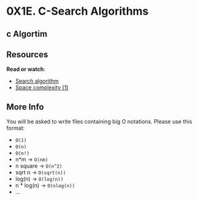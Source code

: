 # 0X1E. C-Search Algorithms
## c Algortim

<div class="panel panel-default" id="project-description">
  <div class="panel-body">
    <h2>Resources</h2>

<p><strong>Read or watch</strong>:</p>

<ul>
<li><a href="/rltoken/ap2kuRv8qrUMyQ0-MY3EXw" title="Search algorithm" target="_blank">Search algorithm</a> </li>
<li><a href="/rltoken/QK9ENdoTyqGs0d4_M3XE3g" title="Space complexity (1)" target="_blank">Space complexity (1)</a> </li>
</ul>


<h2>More Info</h2>

<p>You will be asked to write files containing big O notations. Please use this format:</p>

<ul>
<li><code>O(1)</code></li>
<li><code>O(n)</code></li>
<li><code>O(n!)</code></li>
<li>n*m -&gt; <code>O(nm)</code></li>
<li>n square -&gt; <code>O(n^2)</code></li>
<li>sqrt n -&gt; <code>O(sqrt(n))</code></li>
<li>log(n) -&gt; <code>O(log(n))</code></li>
<li>n * log(n) -&gt; <code>O(nlog(n))</code></li>
<li>…</li>
</ul>

  </div>
</div>